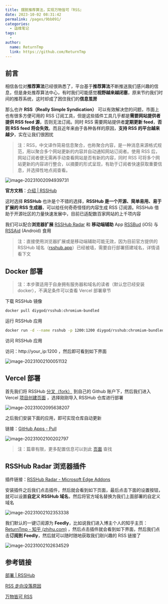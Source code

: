 ```yaml
---
title: 摆脱推荐算法，实现万物皆可『RSS』
date: 2023-10-02 08:31:42
permalink: /pages/9bb091/
categories:
  - 运维笔记
tags:
  - 
author: 
  name: ReturnTmp
  link: https://github.com/ReturnTmp
---
```




## 前言

相信各位对**推荐算法**已经很熟悉了，平台基于**推荐算法**不断推送我们感兴趣的信息，但是身处推荐算法中心，有时我们可能感觉**视野越来越闭塞**，原来节约我们时间的推荐系统，这时却成了困住我们的**信息茧房**

那么也许 **RSS（Really Simple Syndication）** 可以有效解决您的问题，市面上也有很多方便可用的 RSS 订阅工具，但是这些插件工具几乎都是**需要网站提供者提供 RSS feed 源**，否则无法订阅。同时 RSS 需要网站提供者**定期更新 feed**，**否则 RSS feed 将会失效**。而且近年来由于各种各样的原因，**支持 RSS 的平台越来越少**，实在让我们很困扰

> 注：RSS，中文译作简易信息聚合，也称聚合内容，是一种消息来源格式规范，用以聚合多个网站更新的内容并自动通知网站订阅者。使用 RSS 后，网站订阅者便无需再手动查看网站是否有新的内容，同时 RSS 可将多个网站更新的内容进行整合，以摘要的形式呈现，有助于订阅者快速获取重要信息，并选择性地点阅查看。



![image-20231002094939731](https://cdn.jsdelivr.net/gh/Returntmp/blog-image@main/blog/202310020949904.png)



**官方文档**：[介绍 | RSSHub](https://docs.rsshub.app/zh/)

这时选择 **RSSHub** 也许是个不错的选择，**RSSHub 是一个开源、简单易用、易于扩展的 RSS 生成器**，可以给任何奇奇怪怪的内容生成 RSS 订阅源。RSSHub 借助于开源社区的力量快速发展中，目前已适配数百家网站的上千项内容

我们可以配合**浏览器扩展** [RSSHub Radar](https://github.com/DIYgod/RSSHub-Radar) 和 **移动端辅助** App [RSSBud](https://github.com/Cay-Zhang/RSSBud) (iOS) 与 [RSSAid](https://github.com/LeetaoGoooo/RSSAid) (Android) 食用

> 注：直接使用浏览器扩展或是移动端辅助可能无效，因为目前官方提供的 RSSHub 域名（[rsshub.app](https://link.zhihu.com/?target=https%3A//rsshub.app/755/user/akimoto-manatsu)）已经被墙，需要自行部署搭建域名，详情请看下文





## Docker 部署

> 注：本步骤适用于自身拥有服务器和域名的读者（默认您已经安装 docker），不满足条件可以查看 Vercel 部署章节

下载 RSSHub 镜像

```bash
docker pull diygod/rsshub:chromium-bundled
```

运行 RSSHub 应用

```bash
docker run -d --name rsshub -p 1200:1200 diygod/rsshub:chromium-bundled
```

访问 RSSHub 应用

访问：http://your_ip:1200 ，然后即可看到如下界面

![image-20231002100051132](https://cdn.jsdelivr.net/gh/Returntmp/blog-image@main/blog/202310021000506.png)



## Vercel 部署

首先我们将 RSSHub [分叉（fork）](https://github.com/DIYgod/RSSHub/fork) 到自己的 Github 账户下，然后我们进入 Vercel [项目创建页面](https://vercel.com/new/) ，选择刚刚导入 RSSHub 仓库进行部署

![image-20231002095638207](https://cdn.jsdelivr.net/gh/Returntmp/blog-image@main/blog/202310020956302.png)

之后我们安装下面的应用，即可实现仓库自动更新

链接：[GitHub Apps - Pull](https://github.com/apps/pull)

![image-20231002100202797](https://cdn.jsdelivr.net/gh/Returntmp/blog-image@main/blog/202310021002889.png)

> 注：篇章有限，更多配置信息可以到此 [页面](https://docs.rsshub.app/zh/install#%E9%85%8D%E7%BD%AE) 查找



## RSSHub Radar 浏览器插件

插件链接：[RSSHub Radar - Microsoft Edge Addons](https://microsoftedge.microsoft.com/addons/detail/rsshub-radar/gangkeiaobmjcjokiofpkfpcobpbmnln)

安装插件之后我们点击插件，然后就会看到如下页面，最后点击下面的设置按钮，就可以设置**自定义 RSSHub 域名**，然后将官方域名替换为我们上面部署的自定义域名

![image-20231002102353338](https://cdn.jsdelivr.net/gh/Returntmp/blog-image@main/blog/202310021023445.png)

我们默认的一键订阅源为 **Feedly**，比如说我们进入博主个人的知乎主页：[ReturnTmp - 知乎 (zhihu.com)](https://www.zhihu.com/people/king-niu-niu/posts) ，然后点击插件就会看到如下界面，然后我们点击**订阅到 Feedly**，然后就可以随时随地获取我们刚兴趣的 RSS 链接了

![image-20231002102634529](https://cdn.jsdelivr.net/gh/Returntmp/blog-image@main/blog/202310021026578.png)







## 参考链接

[部署 | RSSHub](https://docs.rsshub.app/zh/install)

[RSS 走向没落原因](https://www.zhihu.com/question/25053790)

[万物皆可 RSS](https://developer.aliyun.com/article/987866)